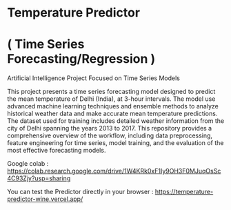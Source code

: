 # Temperature Predictor 
# ( Time Series Forecasting/Regression )

Artificial Intelligence Project Focused on Time Series Models

This project presents a time series forecasting model designed to predict the mean temperature of Delhi (India), at 3-hour intervals.
The model use advanced machine learning techniques and ensemble methods to analyze historical weather data and make accurate mean temperature predictions.
The dataset used for training includes detailed weather information from the city of Delhi spanning the years 2013 to 2017. This repository provides a comprehensive overview of the workflow, including data preprocessing, feature engineering for time series, model training, and the evaluation of the most effective forecasting models.

Google colab : https://colab.research.google.com/drive/1W4KRk0xF1Iy9OH3F0MJuqOsSc4C93Zjy?usp=sharing

You can test the Predictor directly in your browser : https://temperature-predictor-wine.vercel.app/
